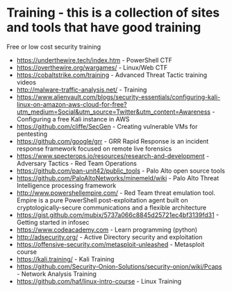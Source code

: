 # Training - this is a collection of sites and tools that have good training  
Free or low cost security training  
* https://underthewire.tech/index.htm - PowerShell CTF  
* https://overthewire.org/wargames/ - Linux/Web CTF  
* https://cobaltstrike.com/training - Advanced Threat Tactic training videos  
* http://malware-traffic-analysis.net/ - Training  
* https://www.alienvault.com/blogs/security-essentials/configuring-kali-linux-on-amazon-aws-cloud-for-free?utm_medium=Social&utm_source=Twitter&utm_content=Awareness - Configuring a free Kali instance in AWS  
* https://github.com/cliffe/SecGen - Creating vulnerable VMs for pentesting  
* https://github.com/google/grr - GRR Rapid Response is an incident response framework focused on remote live forensics  
* https://www.specterops.io/resources/research-and-development - Adversary Tactics - Red Team Operations  
* https://github.com/pan-unit42/public_tools - Palo Alto open source tools  
* https://github.com/PaloAltoNetworks/minemeld/wiki - Palo Alto Threat Intelligence processing framework  
* http://www.powershellempire.com/ - Red Team threat emulation tool.  Empire is a pure PowerShell post-exploitation agent built on cryptologically-secure communications and a flexible architecture  
* https://gist.github.com/mubix/5737a066c8845d25721ec4bf3139fd31 - Getting started in infosec  
* https://www.codeacademy.com - Learn programming (python)  
* http://adsecurity.org/ - Active Directory security and exploitation  
* https://offensive-security.com/metasploit-unleashed - Metasploit course  
* https://kali.training/ - Kali Training  
* https://github.com/Security-Onion-Solutions/security-onion/wiki/Pcaps - Network Analysis Training  
* https://github.com/haf/linux-intro-course - Linux Training  

